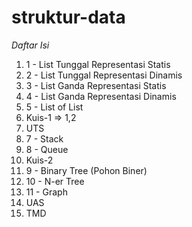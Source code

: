 # struktur-data

_Daftar Isi_
1. 1 - List Tunggal Representasi Statis
2. 2 - List Tunggal Representasi Dinamis
3. 3 - List Ganda Representasi Statis
4. 4 - List Ganda Representasi Dinamis
5. 5 - List of List
6. Kuis-1 => 1,2
7. UTS
8. 7 - Stack 
9. 8 - Queue
10. Kuis-2
11. 9 - Binary Tree (Pohon Biner)
12. 10 - N-er Tree
13. 11 - Graph
14. UAS
15. TMD